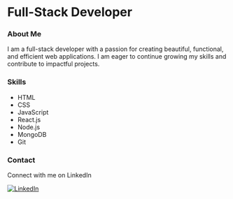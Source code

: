 <h1>Full-Stack Developer</h1>

<h3>About Me</h3>

<p>I am a full-stack developer with a passion for creating beautiful, functional, and efficient web applications. I am eager to continue growing my skills and contribute to impactful projects.</p>

<h3>Skills</h3>

<ul>
  <li>HTML</li>
  <li>CSS</li>
  <li>JavaScript</li>
  <li>React.js</li>
  <li>Node.js</li>
  <li>MongoDB</li>
  <li>Git</li>
</ul>

<h3>Contact</h3>

<p>Connect with me on LinkedIn</p>

[linkedin-shield]: https://img.shields.io/badge/-LinkedIn-black.svg?style=flat-square&logo=linkedin&colorB=555
[linkedin-url]: https://www.linkedin.com/in/linkedin.com/in/mishael-keidar
[![LinkedIn][linkedin-shield]][linkedin-url]

